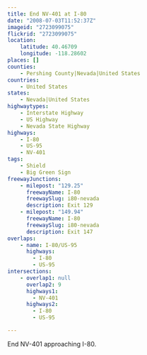 ```yaml
---
title: End NV-401 at I-80
date: "2008-07-03T11:52:37Z"
imageid: "2723099075"
flickrid: "2723099075"
location:
    latitude: 40.46709
    longitude: -118.28602
places: []
counties:
    - Pershing County|Nevada|United States
countries:
    - United States
states:
    - Nevada|United States
highwaytypes:
    - Interstate Highway
    - US Highway
    - Nevada State Highway
highways:
    - I-80
    - US-95
    - NV-401
tags:
    - Shield
    - Big Green Sign
freewayJunctions:
    - milepost: "129.25"
      freewayName: I-80
      freewaySlug: i80-nevada
      description: Exit 129
    - milepost: "149.94"
      freewayName: I-80
      freewaySlug: i80-nevada
      description: Exit 147
overlaps:
    - name: I-80/US-95
      highways:
        - I-80
        - US-95
intersections:
    - overlap1: null
      overlap2: 9
      highways1:
        - NV-401
      highways2:
        - I-80
        - US-95

---
```

End NV-401 approaching I-80.